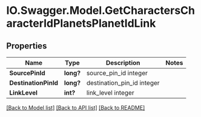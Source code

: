 # IO.Swagger.Model.GetCharactersCharacterIdPlanetsPlanetIdLink
## Properties

Name | Type | Description | Notes
------------ | ------------- | ------------- | -------------
**SourcePinId** | **long?** | source_pin_id integer | 
**DestinationPinId** | **long?** | destination_pin_id integer | 
**LinkLevel** | **int?** | link_level integer | 

[[Back to Model list]](../README.md#documentation-for-models) [[Back to API list]](../README.md#documentation-for-api-endpoints) [[Back to README]](../README.md)

